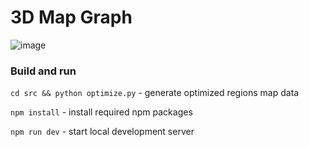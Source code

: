 # 3D Map Graph

![image](https://github.com/ReyMagos/dano-3d-stats/assets/36469378/4072779c-d2a0-4838-99d6-23c35a65334d)

### Build and run
`cd src && python optimize.py` - generate optimized regions map data

`npm install` - install required npm packages

`npm run dev` - start local development server
